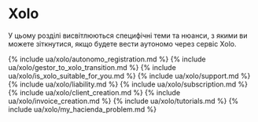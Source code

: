 # Xolo

У цьому розділі висвітлюються специфічні теми та нюанси, з якими ви можете зіткнутися, якщо будете вести аутономо через
сервіс Xolo.

{% include ua/xolo/autonomo_registration.md %}
{% include ua/xolo/gestor_to_xolo_transition.md %}
{% include ua/xolo/is_xolo_suitable_for_you.md %}
{% include ua/xolo/support.md %}
{% include ua/xolo/liability.md %}
{% include ua/xolo/subscription.md %}
{% include ua/xolo/client_creation.md %}
{% include ua/xolo/invoice_creation.md %}
{% include ua/xolo/tutorials.md %}
{% include ua/xolo/my_hacienda_problem.md %}
